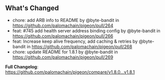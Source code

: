 ## What's Changed
* chore: add ARB info to README by @byte-bandit in https://github.com/palomachain/pigeon/pull/264
* feat: #745 add health server address binding config by @byte-bandit in https://github.com/palomachain/pigeon/pull/266
* feat: Increase keep alive frequency, add caching & retries by @byte-bandit in https://github.com/palomachain/pigeon/pull/268
* chore: update README for 1.8.1 by @byte-bandit in https://github.com/palomachain/pigeon/pull/269


**Full Changelog**: https://github.com/palomachain/pigeon/compare/v1.8.0...v1.8.1
